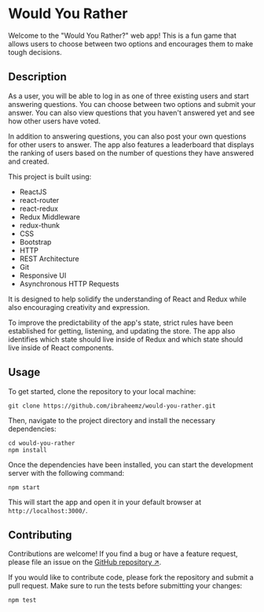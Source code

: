 # Would You Rather

Welcome to the "Would You Rather?" web app! This is a fun game that allows users to choose between two options and encourages them to make tough decisions.

## Description

As a user, you will be able to log in as one of three existing users and start answering questions. You can choose between two options and submit your answer. You can also view questions that you haven't answered yet and see how other users have voted.

In addition to answering questions, you can also post your own questions for other users to answer. The app also features a leaderboard that displays the ranking of users based on the number of questions they have answered and created.

This project is built using:

- ReactJS
- react-router
- react-redux
- Redux Middleware
- redux-thunk
- CSS
- Bootstrap
- HTTP
- REST Architecture
- Git
- Responsive UI
- Asynchronous HTTP Requests

It is designed to help solidify the understanding of React and Redux while also encouraging creativity and expression.

To improve the predictability of the app's state, strict rules have been established for getting, listening, and updating the store. The app also identifies which state should live inside of Redux and which state should live inside of React components.

## Usage

To get started, clone the repository to your local machine:

```
git clone https://github.com/ibraheemz/would-you-rather.git
```

Then, navigate to the project directory and install the necessary dependencies:

```
cd would-you-rather
npm install
```

Once the dependencies have been installed, you can start the development server with the following command:

```
npm start
```

This will start the app and open it in your default browser at `http://localhost:3000/`.

## Contributing

Contributions are welcome! If you find a bug or have a feature request, please file an issue on the [GitHub repository ↗](https://github.com/ibraheemz/would-you-rather/issues).

If you would like to contribute code, please fork the repository and submit a pull request. Make sure to run the tests before submitting your changes:

```
npm test
```
